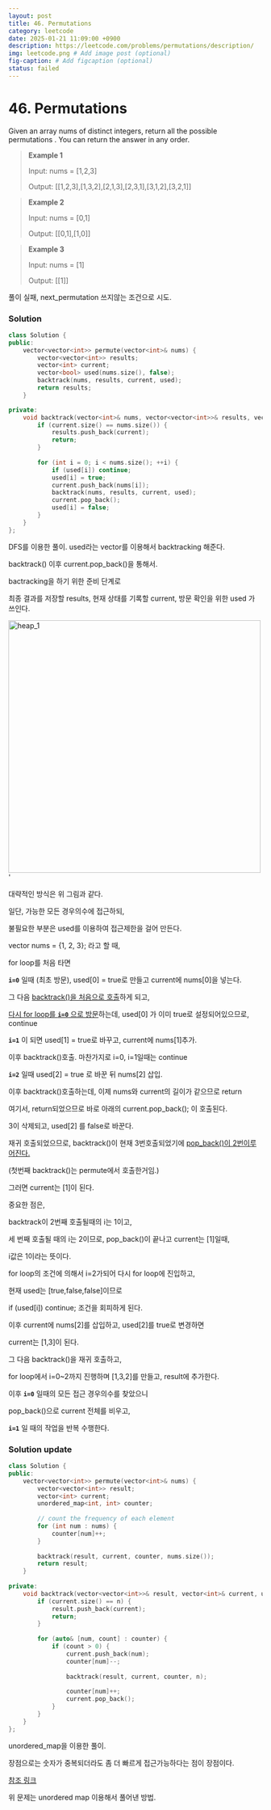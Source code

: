 ```yaml
---
layout: post
title: 46. Permutations
category: leetcode
date: 2025-01-21 11:09:00 +0900
description: https://leetcode.com/problems/permutations/description/
img: leetcode.png # Add image post (optional)
fig-caption: # Add figcaption (optional)
status: failed
---
```



# 46. Permutations

Given an array nums of distinct integers, return all the possible 
permutations
. You can return the answer in any order.
 

> **Example 1**
> 
> Input: nums = [1,2,3]
> 
> Output: [[1,2,3],[1,3,2],[2,1,3],[2,3,1],[3,1,2],[3,2,1]]

> **Example 2**
> 
> Input: nums = [0,1]
> 
> Output: [[0,1],[1,0]]

> **Example 3**
> 
> Input: nums = [1]
> 
> Output: [[1]]


풀이 실패, next_permutation 쓰지않는 조건으로 시도.

### Solution 

```cpp
class Solution {
public:
    vector<vector<int>> permute(vector<int>& nums) {
        vector<vector<int>> results;
        vector<int> current;
        vector<bool> used(nums.size(), false);
        backtrack(nums, results, current, used);
        return results;
    }

private:
    void backtrack(vector<int>& nums, vector<vector<int>>& results, vector<int>& current, vector<bool>& used) {
        if (current.size() == nums.size()) {
            results.push_back(current);
            return;
        }
        
        for (int i = 0; i < nums.size(); ++i) {
            if (used[i]) continue;
            used[i] = true;
            current.push_back(nums[i]);
            backtrack(nums, results, current, used);
            current.pop_back();
            used[i] = false;
        }
    }
};
```

DFS를 이용한 풀이. used라는 vector를 이용해서 backtracking 해준다.

backtrack() 이후 current.pop_back()을 통해서.

bactracking을 하기 위한 준비 단계로 

최종 결과를 저장할 results, 현재 상태를 기록할 current, 방문 확인을 위한 used 가 쓰인다.



<img src="/permutation.png" alt="heap_1" width="500"/>'

대략적인 방식은 위 그림과 같다.

일단, 가능한 모든 경우의수에 접근하되, 

불필요한 부분은 used를 이용하여 접근제한을 걸어 만든다.


vector<int> nums = {1, 2, 3}; 라고 할 때,

for loop를 처음 타면

**`i=0`** 일때 (최초 방문), used[0] = true로 만들고 current에 nums[0]을 넣는다.

그 다음 <u>backtrack()을 처음으로 호출</u>하게 되고,

<u>다시 for loop를 **`i=0`** 으로 방문</u>하는데, used[0] 가 이미 true로 설정되어있으므로, continue

**`i=1`** 이 되면 used[1] = true로 바꾸고, current에 nums[1]추가.

이후 backtrack()호출. 마찬가지로 i=0, i=1일때는 continue

**`i=2`** 일때 used[2] = true 로 바꾼 뒤 nums[2] 삽입.

이후 backtrack()호출하는데, 이제 nums와 current의 길이가 같으므로 return 

여기서, return되었으므로 바로 아래의 current.pop_back(); 이 호출된다.

3이 삭제되고, used[2] 를 false로 바꾼다. 

재귀 호출되었으므로, backtrack()이 현재 3번호출되었기에 <u>pop_back()이 2번이루어진다.</u>

(첫번째 backtrack()는 permute에서 호출한거임.)

그러면 current는 [1]이 된다.

중요한 점은, 

backtrack이 2번째 호출될때의 i는 1이고, 

세 번째 호출될 때의 i는 2이므로, pop_back()이 끝나고 current는 [1]일때,

i값은 1이라는 뜻이다.

for loop의 조건에 의해서 i=2가되어 다시 for loop에 진입하고,

현재 used는 [true,false,false]이므로

if (used[i]) continue; 조건을 회피하게 된다.

이후 current에 nums[2]를 삽입하고, used[2]를 true로 변경하면

current는 [1,3]이 된다.

그 다음 backtrack()을 재귀 호출하고, 

for loop에서 i=0~2까지 진행하며 [1,3,2]를 만들고, result에 추가한다.

이후 **`i=0`** 일때의 모든 접근 경우의수를 찾았으니 

pop_back()으로 current 전체를 비우고, 

**`i=1`** 일 때의 작업을 반복 수행한다.



### Solution update
```cpp
class Solution {
public:
    vector<vector<int>> permute(vector<int>& nums) {
        vector<vector<int>> result;
        vector<int> current;
        unordered_map<int, int> counter;
        
        // count the frequency of each element
        for (int num : nums) {
            counter[num]++;
        }
        
        backtrack(result, current, counter, nums.size());
        return result;
    }
    
private:
    void backtrack(vector<vector<int>>& result, vector<int>& current, unordered_map<int, int>& counter, int n) {
        if (current.size() == n) {
            result.push_back(current);
            return;
        }
        
        for (auto& [num, count] : counter) {
            if (count > 0) {
                current.push_back(num);
                counter[num]--;
                
                backtrack(result, current, counter, n);
                
                counter[num]++;
                current.pop_back();
            }
        }
    }
};
```

unordered_map을 이용한 풀이. 

장점으로는 숫자가 중복되더라도 좀 더 빠르게 접근가능하다는 점이 장점이다. 

[참조 링크](./2025-01-222094.%20Finding%203-Digit%20Even%20Numbers.md)

위 문제는 unordered map 이용해서 풀어낸 방법.